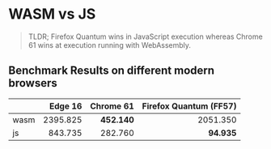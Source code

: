# WASM vs JS

> TLDR; Firefox Quantum wins in JavaScript execution whereas Chrome 61 wins at execution running with WebAssembly.

## Benchmark Results on different modern browsers

| | Edge 16 | Chrome 61 | Firefox Quantum (FF57) |
| --- | ---: | ---: | ---: |
| wasm | 2395.825 | **452.140** | 2051.350 |
| js | 843.735 | 282.760 | **94.935** |
